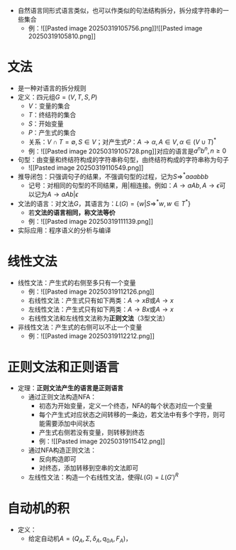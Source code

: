- 自然语言同形式语言类似，也可以作类似的句法结构拆分，拆分成字符串的一些集合
	- 例：![[Pasted image 20250319105756.png]]![[Pasted image 20250319105810.png]]
# 文法
- 是一种对语言的拆分规则
- 定义：四元组$G=(V,T,S,P)$
	- $V$：变量的集合
	- $T$：终结符的集合
	- $S$：开始变量
	- $P$：产生式的集合
	- 关系：$V\cap T=\emptyset,S\in V$；对产生式$P$：$A\rightarrow\alpha,A\in V,\alpha\in(V\cup T)^*$
	- 例：![[Pasted image 20250319105728.png]]对应的语言是$a^nb^n,n\geq 0$
- 句型：由变量和终结符构成的字符串称句型，由终结符构成的字符串称为句子
	- ![[Pasted image 20250319110549.png]]
- 推导闭包：只强调句子的结果，不强调句型的过程，记为$S\Rightarrow^*aaabbb$
	- 记号：对相同的句型的不同结果，用$|$相连接。例如：$A\rightarrow aAb,A\rightarrow \epsilon$可以记为$A\rightarrow aAb|\epsilon$
- 文法的语言：对文法$G$，其语言为：$L(G)=\{w|S\Rightarrow^* w,w\in T^*\}$
	- 若**文法的语言相同，称文法等价**
	- 例：![[Pasted image 20250319111139.png]]
- 实际应用：程序语义的分析与编译
# 线性文法
- 线性文法：产生式的右侧至多只有一个变量
	- 例：![[Pasted image 20250319112126.png]]
	- 右线性文法：产生式只有如下两类：$A\rightarrow xB$或$A\rightarrow x$
	- 左线性文法：产生式只有如下两类：$A\rightarrow Bx$或$A\rightarrow x$
	- 右线性文法和左线性文法称为**正则文法**（3型文法）
- 非线性文法：产生式的右侧可以不止一个变量
	- 例：![[Pasted image 20250319112212.png]]
# 正则文法和正则语言
- 定理：**正则文法产生的语言是正则语言**
	- 通过正则文法构造NFA：
		- 初态为开始变量，定义一个终态，NFA的每个状态对应一个变量
		- 每个产生式对应状态之间转移的一条边，若文法中有多个字符，则可能需要添加中间状态
		- 产生式右侧若没有变量，则转移到终态
		- 例：![[Pasted image 20250319115412.png]]
	- 通过NFA构造正则文法：
		- 反向构造即可
		- 对终态，添加转移到空串的文法即可
	- 左线性文法：构造一个右线性文法，使得$L(G)=L(G')^R$
# 自动机的积
- 定义：
	- 给定自动机$A=(Q_A,\Sigma,\delta_A,q_{0A},F_A)$，